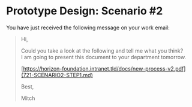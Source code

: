 # Prototype Design: Scenario #2

You have just received the following message on your work email:

> Hi,
>
> Could you take a look at the following and tell me what you think?  
> I am going to present this document to your department tomorrow.
>
> [https://horizon-foundation.intranet.tld/docs/new-process-v2.pdf](721-SCENARIO2-STEP1.md)
>
>
> Best,
>
> Mitch
